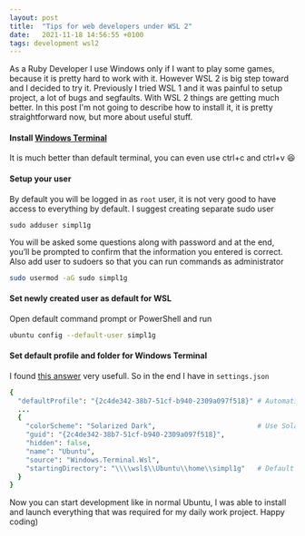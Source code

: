 ```yaml
---
layout: post
title:  "Tips for web developers under WSL 2"
date:   2021-11-18 14:56:55 +0100
tags: development wsl2
---
```


As a Ruby Developer I use Windows only if I want to play some games, because it is pretty hard to work with it. 
However WSL 2 is big step toward and I decided to try it. 
Previously I tried WSL 1 and it was painful to setup project, a lot of bugs and segfaults. 
With WSL 2 things are getting much better. 
In this post I'm not going to describe how to install it, it is pretty straightforward now, but more about useful stuff.

#### Install [Windows Terminal][win-term]
It is much better than default terminal, you can even use ctrl+c and ctrl+v 😆

#### Setup your user 
By default you will be logged in as `root` user, it is not very good to have access to everything by default. I suggest creating separate sudo user 

```shell
sudo adduser simpl1g
```

You will be asked some questions along with password and at the end, you’ll be prompted to confirm that the information you entered is correct.
Also add user to sudoers so that you can run commands as administrator
```bash
sudo usermod -aG sudo simpl1g
```

#### Set newly created user as default for WSL
Open default command prompt or PowerShell and run
```bash
ubuntu config --default-user simpl1g
```

#### Set default profile and folder for Windows Terminal

I found [this answer][so-answer] very usefull. So in the end I have in `settings.json`
```ruby
{ 
  "defaultProfile": "{2c4de342-38b7-51cf-b940-2309a097f518}" # Automatically open Terminal with Ubuntu
  ...
  {
    "colorScheme": "Solarized Dark",                         # Use Solarized color scheme of terminal
    "guid": "{2c4de342-38b7-51cf-b940-2309a097f518}",
    "hidden": false,
    "name": "Ubuntu",
    "source": "Windows.Terminal.Wsl",
    "startingDirectory": "\\\\wsl$\\Ubuntu\\home\\simpl1g"   # Default folder for your new user 
  }
}
```

Now you can start development like in normal Ubuntu, I was able to install and launch everything that was required for my daily work project. Happy coding)

[win-term]: https://aka.ms/terminal
[so-answer]: [https://stackoverflow.com/a/66381106/1805815]
